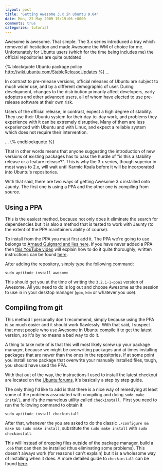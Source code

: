 ```yaml
---
layout: post
title: "Getting Awesome 3.x in Ubuntu 9.04"
date: Mon, 25 May 2009 15:19:06 +0000
comments: true
categories: tutorial
---
```

Awesome is awesome. That simple. The 3.x series introduced a tray which removed
all hesitation and made Awesome the WM of choice for me. Unfortunately for
Ubuntu users (which for the time being includes me) the official repositories
are quite outdated:

<!--more-->

{% blockquote Ubuntu package policy http://wiki.ubuntu.com/StableReleaseUpdates %}
...

In contrast to pre-release versions, official releases of Ubuntu are subject to
much wider use, and by a different demographic of user. During development,
changes to the distribution primarily affect developers, early adopters and
other advanced users, all of whom have elected to use pre-release software at
their own risk.

Users of the official release, in contrast, expect a high degree of stability.
They use their Ubuntu system for their day-to-day work, and problems they
experience with it can be extremely disruptive. Many of them are less
experienced with Ubuntu and with Linux, and expect a reliable system which does
not require their intervention.

...
{% endblockquote %}

That in other words means that anyone suggesting the introduction of new
versions of existing packages has to pass the hurdle of "is this a stability
release or a feature release?". This is why the 3.x series, though superior in
most ways to 2.x, will wait until Karmic Koala before it will be incorporated
into Ubuntu's repositories.

With that said, there are two ways of getting Awesome 3.x installed onto
Jaunty. The first one is using a PPA and the other one is compiling from
source.

## Using a PPA

This is the easiest method, because not only does it eliminate the search for
dependencies but it is also a method that is tested to work with Jaunty (to the
extent of the PPA maintainers ability of course).

To install from the PPA you must first add it. The PPA we're going to use
belongs to [Arnaud Guignard and lies here](
https://launchpad.net/~aguignard/+archive/ppa). If you have never added a PPA
then [this YouTube video](http://www.youtube.com/watch?v=UUZOQsNo_ws) will
explain how to do it quite thoroughly; written instructions can be found
[here](http://help.launchpad.net/Packaging/PPA#Adding%20a%20PPA%20to%20your%20Ubuntu%20repositories).

After adding the repository, simply type the following command:

    sudo aptitude install awesome

This should get you at the time of writing the `3.2.1-1~ppa1` version of
Awesome. All you need to do is log out and choose Awesome as the session to use
in in your desktop manager (`gdm`, `kdm` or whatever you use).

## Compiling from git

This method I personally don't recommend, simply because using the PPA is so
much easier and it should work flawlessly. With that said, I suspect that most
people who use Awesome in Ubuntu compile it to get the latest
version, so it's by no means a bad way to do it.

A thing to take note of is that this will most likely screw up your package
manager, because we might be overwriting packages and at times installing
packages that are newer than the ones in the repositories. If at some point you
install some package that overwrite your manually installed files, tough, you
should have used the PPA.

With that out of the way, the instructions I used to install the latest
checkout are located on the [Ubuntu forums](
http://ubuntuforums.org/showthread.php?t=960841), it's basically a step by step guide.

The only thing I'd like to add is that there is a nice way of remedying at
least some of the problems associated with compiling and doing `sudo make
install`, and it's the marvelous utility called `checkinstall.` First you need
to run the following command to obtain it:

    sudo aptitude install checkinstall

After that, whenever the you are asked to do the classic `./configure && make
&& sudo make install`, substitute the `sudo make install` with `sudo
checkinstall`.

This will instead of dropping files outside of the package manager, build
a `.deb` that can then be installed (thus eliminating some problems). This
doesn't always work (for reasons I can't explain) but it is a wholesome way of
installing when it does. A more detailed guide to `checkinstall` can be found
[here](http://help.ubuntu.com/community/CheckInstall).
